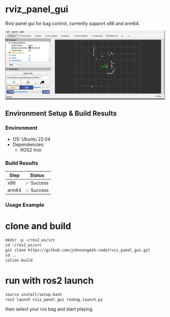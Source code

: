 # rviz_panel_gui
Rviz panel gui for bag control, currently support x86 and arm64.

![Example](example.png)

## Environment Setup & Build Results
### Environment
- OS: Ubuntu 22.04
- Dependencies:
  - ROS2 Iron

### Build Results
| Step   | Status   |
| ------ | -------- | 
| x86  | ✅ Success | 
| arm64  | ✅ Success | 

### Usage Example
# clone and build
```
mkdir -p ~/ros2_ws/src
cd ~/ros2_ws/src
git clone https://github.com/johnsongash-code/rviz_panel_gui.git
cd ..
colcon build
```
# run with ros2 launch
```
source install/setup.bash
ros2 launch rviz_panel_gui rosbag.launch.py
```
then select your ros bag and start playing.